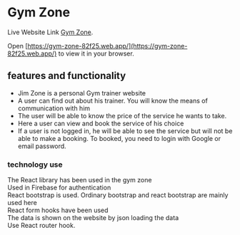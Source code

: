 # Gym Zone

Live Website Link  [Gym Zone](https://gym-zone-82f25.web.app/).

Open [https://gym-zone-82f25.web.app/](https://gym-zone-82f25.web.app/) to view it in your browser.

## features and functionality

* Jim Zone is a personal Gym trainer website
* A user can find out about his trainer. You will know the means of communication with him
* The user will be able to know the price of the service he wants to take.
* Here a user can view and book the service of his choice
* If a user is not logged in, he will be able to see the service but will not be able to make a booking. To booked, you need to login with Google or email password.


### technology use

The React library has been used in the gym zone\
Used in Firebase for authentication\
React bootstrap is used. Ordinary bootstrap and react bootstrap are mainly used here\
React form hooks have been used\
The data is shown on the website by json loading the data\
Use React router hook.

